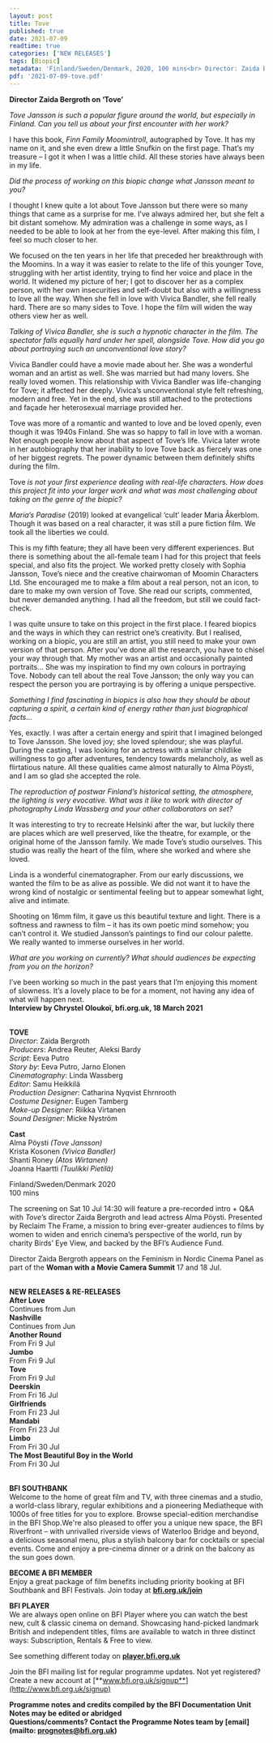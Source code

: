 ```yaml
---
layout: post
title: Tove
published: true
date: 2021-07-09
readtime: true
categories: ['NEW RELEASES']
tags: [Biopic]
metadata: 'Finland/Sweden/Denmark, 2020, 100 mins<br> Director: Zaida Bergroth'
pdf: '2021-07-09-tove.pdf'
---
```


**Director Zaida Bergroth on ‘Tove’**

_Tove Jansson is such a popular figure around the world, but especially in Finland. Can you tell us about your first encounter with her work?_

I have this book, _Finn Family Moomintroll_, autographed by Tove. It has my name on it, and she even drew a little Snufkin on the first page. That’s my treasure – I got it when I was a little child. All these stories have always been in my life.

_Did the process of working on this biopic change what Jansson meant to you?_

I thought I knew quite a lot about Tove Jansson but there were so many things that came as a surprise for me. I’ve always admired her, but she felt a bit distant somehow. My admiration was a challenge in some ways, as I needed to be able to look at her from the eye-level. After making this film, I feel so much closer to her.

We focused on the ten years in her life that preceded her breakthrough with the Moomins. In a way it was easier to relate to the life of this younger Tove, struggling with her artist identity, trying to find her voice and place in the world. It widened my picture of her; I got to discover her as a complex person, with her own insecurities and self-doubt but also with a willingness to love all the way. When she fell in love with Vivica Bandler, she fell really hard. There are so many sides to Tove. I hope the film will widen the way others view her as well.

_Talking of Vivica Bandler, she is such a hypnotic character in the film.  The spectator falls equally hard under her spell, alongside Tove. How did you go about portraying such an unconventional love story?_

Vivica Bandler could have a movie made about her. She was a wonderful woman and an artist as well. She was married but had many lovers. She really loved women. This relationship with Vivica Bandler was life-changing for Tove; it affected her deeply. Vivica’s unconventional style felt refreshing, modern and free. Yet in the end, she was still attached to the protections and façade her heterosexual marriage provided her.

Tove was more of a romantic and wanted to love and be loved openly, even though it was 1940s Finland. She was so happy to fall in love with a woman. Not enough people know about that aspect of Tove’s life. Vivica later wrote in her autobiography that her inability to love Tove back as fiercely was one of her biggest regrets. The power dynamic between them definitely shifts during  the film.

Tove _is not your first experience dealing with real-life characters. How does this project fit into your larger work and what was most challenging about taking on the genre of the biopic?_

_Maria’s Paradise_ (2019) looked at evangelical ‘cult’ leader Maria Åkerblom. Though it was based on a real character, it was still a pure fiction film. We took all the liberties we could.

This is my fifth feature; they all have been very different experiences. But there is something about the all-female team I had for this project that feels special, and also fits the project. We worked pretty closely with Sophia Jansson,  Tove’s niece and the creative chairwoman of Moomin Characters Ltd.  She encouraged me to make a film about a real person, not an icon, to dare to make my own version of Tove. She read our scripts, commented, but never demanded anything. I had all the freedom, but still we could fact-check.

I was quite unsure to take on this project in the first place. I feared biopics and the ways in which they can restrict one’s creativity. But I realised, working on a biopic, you are still an artist, you still need to make your own version of that person. After you’ve done all the research, you have to chisel your way through that. My mother was an artist and occasionally painted portraits… She was my inspiration to find my own colours in portraying Tove. Nobody can tell about the real Tove Jansson; the only way you can respect the person you are portraying is by offering a unique perspective.

_Something I find fascinating in biopics is also how they should be about capturing a spirit, a certain kind of energy rather than just biographical facts…_

Yes, exactly. I was after a certain energy and spirit that I imagined belonged to Tove Jansson. She loved joy; she loved splendour; she was playful. During the casting, I was looking for an actress with a similar childlike willingness to go after adventures, tendency towards melancholy, as well as flirtatious nature.  All these qualities came almost naturally to Alma Pöysti, and I am so glad she accepted the role.

_The reproduction of postwar Finland’s historical setting, the atmosphere, the lighting is very evocative. What was it like to work with director of photography Linda Wassberg and your other collaborators on set?_

It was interesting to try to recreate Helsinki after the war, but luckily there are places which are well preserved, like the theatre, for example, or the original home of the Jansson family. We made Tove’s studio ourselves. This studio was really the heart of the film, where she worked and where she loved.

Linda is a wonderful cinematographer. From our early discussions, we wanted the film to be as alive as possible. We did not want it to have the wrong kind of nostalgic or sentimental feeling but to appear somewhat light, alive  and intimate.

Shooting on 16mm film, it gave us this beautiful texture and light. There is a softness and rawness to film – it has its own poetic mind somehow; you can’t control it. We studied Jansson’s paintings to find our colour palette. We really wanted to immerse ourselves in her world.

_What are you working on currently? What should audiences be expecting from you on the horizon?_

I’ve been working so much in the past years that I’m enjoying this moment of slowness. It’s a lovely place to be for a moment, not having any idea of what will happen next.  
**Interview by Chrystel Oloukoï, bfi.org.uk, 18 March 2021**
<br><br>


**TOVE**  
_Director_: Zaida Bergroth  
_Producers_: Andrea Reuter, Aleksi Bardy  
_Script_: Eeva Putro  
_Story by_: Eeva Putro, Jarno Elonen  
_Cinematography_: Linda Wassberg  
_Editor_: Samu Heikkilä  
_Production Designer_: Catharina Nyqvist Ehrnrooth  
_Costume Designer_: Eugen Tamberg  
_Make-up Designer_: Riikka Virtanen  
_Sound Designer_: Micke Nyström

**Cast**  
Alma Pöysti _(Tove Jansson)_  
Krista Kosonen _(Vivica Bandler)_  
Shanti Roney _(Atos Wirtanen)_  
Joanna Haartti _(Tuulikki Pietilä)_

Finland/Sweden/Denmark 2020  
100 mins

The screening on Sat 10 Jul 14:30 will feature a pre-recorded intro + Q&A with _Tove_’s director  Zaida Bergroth and lead actress Alma Pöysti. Presented by Reclaim The Frame, a mission to bring ever-greater audiences to films by women to widen and enrich cinema’s perspective of the world, run by charity Birds’ Eye View, and backed by the BFI’s Audience Fund.

Director Zaida Bergroth appears on the  Feminism in Nordic Cinema Panel as part of the **Woman with a Movie Camera Summit**  17 and 18 Jul.
<br><br>

**NEW RELEASES & RE-RELEASES**<br>
**After Love**<br>
Continues from Jun<br>
**Nashville**<br>
Continues from Jun<br>
**Another Round**<br>
From Fri 9 Jul<br>
**Jumbo**<br>
From Fri 9 Jul<br>
**Tove**<br>
From Fri 9 Jul<br>
**Deerskin**<br>
From Fri 16 Jul<br>
**Girlfriends**<br>
From Fri 23 Jul<br>
**Mandabi**<br>
From Fri 23 Jul<br>
**Limbo**<br>
From Fri 30 Jul<br>
**The Most Beautiful Boy in the World**<br>
From Fri 30 Jul<br>
<br>

**BFI SOUTHBANK**  
Welcome to the home of great film and TV, with three cinemas and a studio, a world-class library, regular exhibitions and a pioneering Mediatheque with 1000s of free titles for you to explore. Browse special-edition merchandise in the BFI Shop.We&#39;re also pleased to offer you a unique new space, the BFI Riverfront – with unrivalled riverside views of Waterloo Bridge and beyond, a delicious seasonal menu, plus a stylish balcony bar for cocktails or special events. Come and enjoy a pre-cinema dinner or a drink on the balcony as the sun goes down.  

**BECOME A BFI MEMBER**  
Enjoy a great package of film benefits including priority booking at BFI Southbank and BFI Festivals. Join today at [**bfi.org.uk/join**](http://www.bfi.org.uk/join)  

**BFI PLAYER**  
 We are always open online on BFI Player where you can watch the best new, cult &amp; classic cinema on demand. Showcasing hand-picked landmark British and independent titles, films are available to watch in three distinct ways: Subscription, Rentals &amp; Free to view.  

See something different today on [**player.bfi.org.uk**](https://player.bfi.org.uk)  

Join the BFI mailing list for regular programme updates. Not yet registered? Create a new account at [**www.bfi.org.uk/signup**](http://www.bfi.org.uk/signup)

**Programme notes and credits compiled by the BFI Documentation Unit  
Notes may be edited or abridged  
Questions/comments? Contact the Programme Notes team by [email](mailto: prognotes@bfi.org.uk)**
<!--stackedit_data:
eyJoaXN0b3J5IjpbMTIzNTUxMTAwXX0=
-->